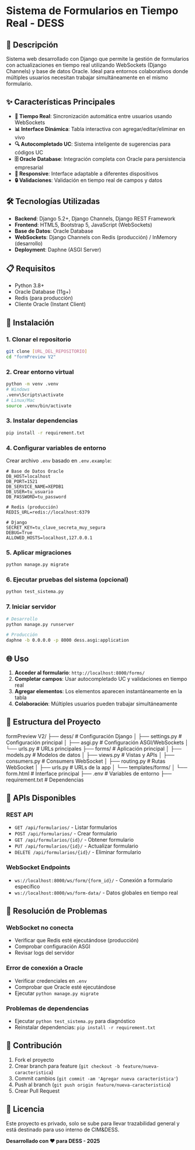 # Sistema de Formularios en Tiempo Real - DESS

## 🚀 Descripción

Sistema web desarrollado con Django que permite la gestión de formularios con actualizaciones en tiempo real utilizando WebSockets (Django Channels) y base de datos Oracle. Ideal para entornos colaborativos donde múltiples usuarios necesitan trabajar simultáneamente en el mismo formulario.

## ✨ Características Principales

- **🔄 Tiempo Real**: Sincronización automática entre usuarios usando WebSockets
- **📊 Interface Dinámica**: Tabla interactiva con agregar/editar/eliminar en vivo
- **🔍 Autocompletado UC**: Sistema inteligente de sugerencias para códigos UC
- **🗄️ Oracle Database**: Integración completa con Oracle para persistencia empresarial
- **📱 Responsive**: Interface adaptable a diferentes dispositivos
- **🔒 Validaciones**: Validación en tiempo real de campos y datos

## 🛠️ Tecnologías Utilizadas

- **Backend**: Django 5.2+, Django Channels, Django REST Framework
- **Frontend**: HTML5, Bootstrap 5, JavaScript (WebSockets)
- **Base de Datos**: Oracle Database
- **WebSockets**: Django Channels con Redis (producción) / InMemory (desarrollo)
- **Deployment**: Daphne (ASGI Server)

## 📋 Requisitos

- Python 3.8+
- Oracle Database (11g+)
- Redis (para producción)
- Cliente Oracle (Instant Client)

## 🚀 Instalación

### 1. Clonar el repositorio

```bash
git clone [URL_DEL_REPOSITORIO]
cd "formPreview V2"
```

### 2. Crear entorno virtual

```bash
python -m venv .venv
# Windows
.venv\Scripts\activate
# Linux/Mac
source .venv/bin/activate
```

### 3. Instalar dependencias

```bash
pip install -r requirement.txt
```

### 4. Configurar variables de entorno

Crear archivo `.env` basado en `.env.example`:

```env
# Base de Datos Oracle
DB_HOST=localhost
DB_PORT=1521
DB_SERVICE_NAME=XEPDB1
DB_USER=tu_usuario
DB_PASSWORD=tu_password

# Redis (producción)
REDIS_URL=redis://localhost:6379

# Django
SECRET_KEY=tu_clave_secreta_muy_segura
DEBUG=True
ALLOWED_HOSTS=localhost,127.0.0.1
```

### 5. Aplicar migraciones

```bash
python manage.py migrate
```

### 6. Ejecutar pruebas del sistema (opcional)

```bash
python test_sistema.py
```

### 7. Iniciar servidor

```bash
# Desarrollo
python manage.py runserver

# Producción
daphne -b 0.0.0.0 -p 8000 dess.asgi:application
```

## 🌐 Uso

1. **Acceder al formulario**: `http://localhost:8000/forms/`
2. **Completar campos**: Usar autocompletado UC y validaciones en tiempo real
3. **Agregar elementos**: Los elementos aparecen instantáneamente en la tabla
4. **Colaboración**: Múltiples usuarios pueden trabajar simultáneamente

## 📁 Estructura del Proyecto

formPreview V2/
├── dess/                      # Configuración Django
│   ├── settings.py           # Configuración principal
│   ├── asgi.py              # Configuración ASGI/WebSockets
│   └── urls.py              # URLs principales
├── forms/                    # Aplicación principal
│   ├── models.py            # Modelos de datos
│   ├── views.py             # Vistas y APIs
│   ├── consumers.py         # Consumers WebSocket
│   ├── routing.py           # Rutas WebSocket
│   ├── urls.py              # URLs de la app
│   └── templates/forms/
│       └── form.html        # Interface principal
├── .env                     # Variables de entorno
├── requirement.txt          # Dependencias

## 🔧 APIs Disponibles

### REST API

- `GET /api/formularios/` - Listar formularios
- `POST /api/formularios/` - Crear formulario
- `GET /api/formularios/{id}/` - Obtener formulario
- `PUT /api/formularios/{id}/` - Actualizar formulario
- `DELETE /api/formularios/{id}/` - Eliminar formulario

### WebSocket Endpoints

- `ws://localhost:8000/ws/form/{form_id}/` - Conexión a formulario específico
- `ws://localhost:8000/ws/form-data/` - Datos globales en tiempo real

## 🐛 Resolución de Problemas

### WebSocket no conecta

- Verificar que Redis esté ejecutándose (producción)
- Comprobar configuración ASGI
- Revisar logs del servidor

### Error de conexión a Oracle

- Verificar credenciales en `.env`
- Comprobar que Oracle esté ejecutándose
- Ejecutar `python manage.py migrate`

### Problemas de dependencias

- Ejecutar `python test_sistema.py` para diagnóstico
- Reinstalar dependencias: `pip install -r requirement.txt`

## 🤝 Contribución

1. Fork el proyecto
2. Crear branch para feature (`git checkout -b feature/nueva-caracteristica`)
3. Commit cambios (`git commit -am 'Agregar nueva característica'`)
4. Push al branch (`git push origin feature/nueva-caracteristica`)
5. Crear Pull Request

## 📄 Licencia

Este proyecto es privado, solo se sube para llevar trazabilidad general y está destinado para uso interno de CIM&DESS.

**Desarrollado con ❤️ para DESS - 2025**

